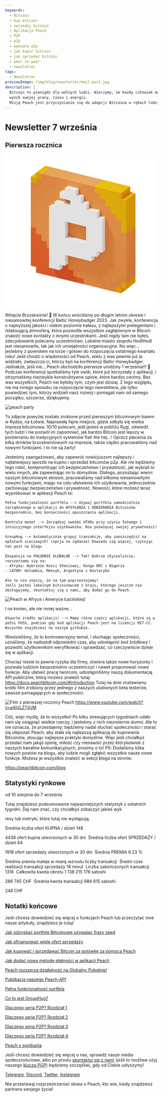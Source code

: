 ```yaml
---
keywords:
  - Bitcoin
  - kup bitcoin
  - sprzedaj bitcoin
  - Aplikacja Peach
  - P2P
  - p2p
  - wymiana p2p
  - jak kupić bitcoin
  - jak sprzedać bitcoin
  - peer to peer
  - newsletter
tags:
  - Newsletter
previewImage: /img/blog/newsletter/mail-post.jpg
description: |
  Bitcoin to pieniądz dla wolnych ludzi. Wierzymy, że każdy człowiek ma prawo wybrać, w jakie pieniądze inwestuje swoje bogactwo,
  wynik swojej pracy, czasu i energii.
  Misją Peach jest przyczynianie się do adopcji Bitcoina w rękach ludzi.
---
```


# Newsletter 7 września

## Pierwsza rocznica

![peachy peach bitcoin gif](/img/blog/newsletter/gif-peach.gif)

Witajcie Brzoskwinie! 🍑
W końcu wróciliśmy po długim letnim okresie i niesamowitej konferencji Baltic Honeybadger 2023.
Jak zwykle, konferencja o najwyższej jakości i niskim poziomie hałasu, z najlepszymi prelegentami i relaksującą atmosferą, która pozwoliła wszystkim zagłębionym w Bitcoin znaleźć nowe kontakty z innymi uczestnikami.
Jeśli nigdy tam nie byłeś, zdecydowanie polecamy uczestnictwo. Lokalne miasto zespołu HodlHodl jest niesamowite, tak jak ich umiejętności organizacyjne.
No więc... jesteśmy z powrotem na torze i gotowi do rozpoczęcia ostatniego kwartału roku!
Jeśli chodzi o wiadomości od Peach, wielu z was pewnie już je widziało, zwłaszcza ci, którzy byli na konferencji Baltic Honeybadger. Jednakże, jeśli nie...
Peach obchodziło pierwsze urodziny 1 września!!! 🎂
Podczas konferencji spotkaliśmy tyle osób, które już korzystały z aplikacji, i otrzymaliśmy niezwykle konstruktywne opinie, które bardzo cenimy. Bez was wszystkich, Peach nie byłoby tym, czym jest dzisiaj.
Z tego względu, nie ma innego sposobu na rozpoczęcie tego newslettera, jak tylko powiedzieć tym, którzy widzieli nasz rozwój i pomagali nam od samego początku, szczerze, dziękujemy.

![peach party](https://img.mailinblue.com/5647291/images/content_library/original/64f9baaacf47e56e5c144ce8.jpeg)

To zdjęcie powyżej zostało zrobione przed pierwszym bitcoinowym barem w Rydze, na Łotwie. Naprawdę fajne miejsce, gdzie odbyła się wielka impreza bitcoinowa. 10/10 polecam, jeśli jesteś w pobliżu Rygi, odwiedź tych ludzi i nie pozwól im zapomnieć, jak bardzo Bitcoin jest lepszy w porównaniu do tradycyjnych systemów fiat!
Ale hej...! Oprócz płacenia za kilka drinków brzoskwiniowych na imprezie, także ciężko pracowaliśmy nad nowymi funkcjami. I to nie są żarty!

Jesteśmy zaangażowani, aby zapewnić nowicjuszom najlepszy i najłatwiejszy sposób na kupno i sprzedaż bitcoinów p2p.
Ale nie będziemy tego robić, kompromitując ich bezpieczeństwo i prywatność, jak wybrali to wielu innych, ale zapewniając im to domyślnie.
Dlatego, pozostając wierni naszym bitcoinowym etosom, pracowaliśmy nad kilkoma niesamowitymi nowymi funkcjami, mając na celu ułatwienie ich użytkowania, jednocześnie zachowując bezpieczeństwo i prywatność. Nowości, które możesz teraz wypróbować w aplikacji Peach to:

    Pełna funkcjonalność portfela --> Używaj portfela samodzielnie zarządzanego w aplikacji do WYSYŁANIA i ODBIERANIA Bitcoinów bezpośrednio, bez konieczności opuszczania aplikacji.

    Kontrola monet --> Zarządzaj swoimi UTXOs przy użyciu łatwego i intuicyjnego interfejsu użytkownika. Nie poświęcaj swojej prywatności!

    GroupHug --> Automatycznie grupuj transakcje, aby zaoszczędzić na opłatach sieciowych! (opcja na żądanie) Dowiedz się więcej, czytając ten post na blogu

    Ekspansja na POŁUDNIE GLOBALNE --> Tak! Dobrze słyszeliście, rozszerzamy się na:
    - Afryka: Wybrzeże Kości Słoniowej, Kongo DRC i Nigeria
    - LATAM: Kolumbia, Meksyk, Argentyna i Kostaryka

    Ale to nie znaczy, że na tym poprzestajemy!
    Jeśli jesteś lokalnym bitcoinowcem z kraju, którego jeszcze nie obsługujemy, skontaktuj się z nami, aby dodać go do Peach.

![Peach w Afryce i Ameryce Łacińskiej!](https://img.mailinblue.com/5647291/images/content_library/original/64f9c0ffe65d8946086ff941.jpg)

I na koniec, ale nie mniej ważne...

    Otwarte źródło aplikacji! --> Mamy różne części aplikacji, które są w pełni FOSS, podczas gdy kod aplikacji Peach jest na licencji MIT-CC. Wszystko znajdziesz na naszym githubie.

Wiedzieliśmy, że to kontrowersyjny temat, i słuchając społeczności, uznaliśmy, że nadszedł odpowiedni czas, aby udostępnić kod źródłowy i pozwolić użytkownikom weryfikować i sprawdzać, co rzeczywiście dzieje się w aplikacji.

Chociaż niesie to pewne ryzyka dla firmy, otwiera także nowe horyzonty i pozwala ludziom bezpośrednio uczestniczyć i nawet proponować nowe funkcje.
Aby ułatwić pracę twórcom, udostępniliśmy naszą dokumentację API publicznie, którą możesz znaleźć tutaj: https://docs.peachbitcoin.com/#introduction
Tutaj na dole zostawiamy krótki film zrobiony przez jednego z naszych ulubionych beta testerów, zawsze pomagających w społeczności.

![Film z pierwszej rocznicy Peach](https://www.youtube.com/watch?v=a4jULZTjjUM)
https://www.youtube.com/watch?v=a4jULZTjjUM

Cóż, więc myślę, że to wszystko! Po kilku stresujących tygodniach udało nam się osiągnąć wielkie rzeczy, i jesteśmy z nich niezmiernie dumni. Ale to nie oznacza, że przestajemy; będziemy nadal słuchać społeczności i starać się ulepszać Peach, aby stała się najlepszą aplikacją do kupowania Bitcoinów, stosując najlepsze praktyki domyślnie.
Więc jeśli chciałbyś przesłać nam jakąś opinię, miłość czy nienawiść przez którykolwiek z naszych kanałów komunikacyjnych, prosimy o to!
PS: Dodaliśmy kilka nowych postów na blogu, aby ludzie mogli zgłębić wszystkie nasze nowe funkcje. Możesz je wszystkie znaleźć w sekcji bloga na stronie:

https://peachbitcoin.com/blog

## Statystyki rynkowe

od 10 sierpnia do 7 września

Tutaj znajdziesz podsumowanie najważniejszych statystyk z ostatnich tygodni. Daj nam znać, czy chciałbyś zobaczyć jakieś wyk

resy lub metryki, które tutaj nie występują.

Średnia liczba ofert KUPNA / dzień
148

4438 ofert kupna utworzonych w 30 dni
­
Średnia liczba ofert SPRZEDAŻY / dzień
64

1918 ofert sprzedaży utworzonych w 30 dni
­
Średnia PREMIA
6.23 %

Średnia premia maleje w miarę wzrostu liczby transakcji
­
Średni czas realizacji transakcji sprzedaży
16 minut
­
Liczba zakończonych transakcji
1316
­
Całkowita kwota obrotu
1 138 215 176 satoshi

286 745 CHF
­
Średnia kwota transakcji
984 615 satoshi

248 CHF

## Notatki końcowe

Jeśli chcesz dowiedzieć się więcej o funkcjach Peach lub przeczytać inne nasze artykuły, znajdziesz je tutaj!

[Jak odzyskać portfele Bitcoinowe używając frazy seed](https://peachbitcoin.com/pl/blog/how-to-restore-peach-wallet/)

[Jak sfinansować wiele ofert sprzedaży](https://peachbitcoin.com/pl/blog/funding-multiple-sell-offers/)

[Jak kupować i sprzedawać Bitcoin za gotówkę za pomocą Peach](https://peachbitcoin.com/pl/blog/how-to-buy-and-sell-bitcoin-with-cash-using-peach/)

[Jak dodać nową metodę płatności w aplikacji Peach](https://peachbitcoin.com/pl/blog/how-to-add-a-payment-method/)

[Peach rozszerza działalność na Globalny Południe!](https://peachbitcoin.com/pl/blog/peach-expands-to-the-global-south/)

[Publikacja naszego Peach-API](https://peachbitcoin.com/pl/blog/making-our-peach-api-public/)

[Pełna funkcjonalność portfela](https://peachbitcoin.com/pl/blog/full-wallet-functionality/)

[Co to jest GroupHug?](https://peachbitcoin.com/pl/blog/group-hug/)

[Dlaczego seria P2P? Rozdział 1](https://peachbitcoin.com/pl/blog/why-p2p-chapter-1/)

[Dlaczego seria P2P? Rozdział 2](https://peachbitcoin.com/pl/blog/why-p2p-chapter-2/)

[Dlaczego seria P2P? Rozdział 3](https://peachbitcoin.com/pl/blog/why-p2p-chapter-3-circular-economies/)

[Dlaczego seria P2P? Rozdział 4](https://peachbitcoin.com/pl/blog/why-p2p-chapter-4-chains-of-trust/)

[Peach x spotkania](https://peachbitcoin.com/pl/blog/peach-for-meetups/)

Jeśli chcesz dowiedzieć się więcej o nas, sprawdź nasze media społecznościowe, albo po prostu [skontaktuj się z nami](mailto:hello@peachbitcoin.com) (jeśli to możliwe użyj naszego [klucza PGP](https://keys.openpgp.org/vks/v1/by-fingerprint/48339A19645E2E53488E0E5479E1B270FACD1BD2)) będziemy szczęśliwi, gdy od Ciebie usłyszymy!

[Telegram](https://t.me/+GkOW1J-ixBBkZWRk), [Discord](https://discord.gg/ypeHz3SW54), [Twitter](https://twitter.com/peachbitcoin), [Instagram](https://instagram.com/peachbitcoin)

Nie przestawaj rozprzestrzeniać słowa o Peach, kto wie, kiedy znajdziesz partnera swojego życia!
